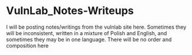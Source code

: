 # VulnLab_Notes-Writeups
I will be posting notes/writings from the vulnlab site here. Sometimes they will be inconsistent, written in a mixture of Polish and English, and sometimes they may be in one language. There will be no order and composition here
